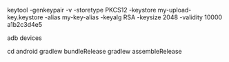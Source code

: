 keytool -genkeypair -v -storetype PKCS12 -keystore my-upload-key.keystore -alias my-key-alias -keyalg RSA -keysize 2048 -validity 10000
a1b2c3d4e5

adb devices

cd android
gradlew bundleRelease
gradlew assembleRelease
